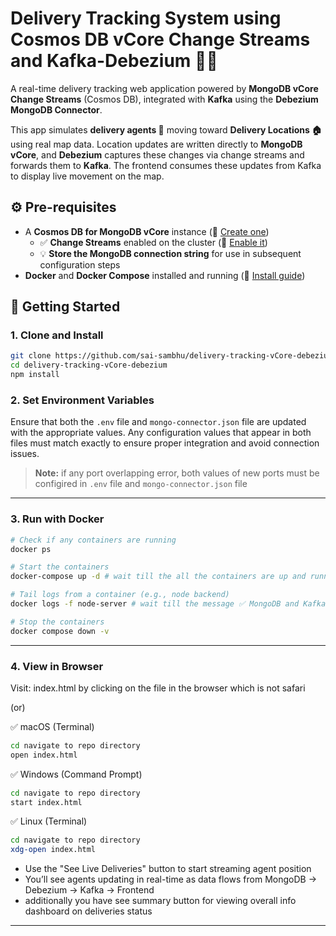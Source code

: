 # Delivery Tracking System using Cosmos DB vCore Change Streams and Kafka-Debezium 🚚📍

A real-time delivery tracking web application powered by **MongoDB vCore Change Streams** (Cosmos DB), integrated with **Kafka** using the **Debezium MongoDB Connector**.

This app simulates **delivery agents 🛵** moving toward **Delivery Locations 🏠** using real map data. Location updates are written directly to **MongoDB vCore**, and **Debezium** captures these changes via change streams and forwards them to **Kafka**. The frontend consumes these updates from Kafka to display live movement on the map.


## ⚙️ Pre-requisites

- A **Cosmos DB for MongoDB vCore** instance (🔗 [Create one](https://learn.microsoft.com/en-us/azure/cosmos-db/mongodb/vcore/quickstart-portal))
    - ✅ **Change Streams** enabled on the cluster (🔗 [Enable it](https://learn.microsoft.com/en-us/azure/cosmos-db/mongodb/vcore/change-streams?tabs=javascript%2CInsert))
    - 💡 **Store the MongoDB connection string** for use in subsequent configuration steps
- **Docker** and **Docker Compose** installed and running (🔗 [Install guide](https://docs.docker.com/get-docker/))

## 🚀 Getting Started

### 1. Clone and Install

```bash
git clone https://github.com/sai-sambhu/delivery-tracking-vCore-debezium.git
cd delivery-tracking-vCore-debezium
npm install
```

### 2. Set Environment Variables

Ensure that both the `.env` file and `mongo-connector.json` file are updated with the appropriate values. Any configuration values that appear in both files must match exactly to ensure proper integration and avoid connection issues.

> **Note:** if any port overlapping error, both values of new ports must be configired in `.env` file and `mongo-connector.json` file


---

### 3. Run with Docker

```bash
# Check if any containers are running
docker ps

# Start the containers
docker-compose up -d # wait till the all the containers are up and running

# Tail logs from a container (e.g., node backend)
docker logs -f node-server # wait till the message ✅ MongoDB and Kafka consumer initialized successfully. 

# Stop the containers
docker compose down -v
```

---

### 4. View in Browser

Visit: index.html by clicking on the file in the browser which is not safari

(or) 

✅ macOS (Terminal)
```bash
cd navigate to repo directory
open index.html
```

✅ Windows (Command Prompt)
```bash
cd navigate to repo directory
start index.html
```

✅ Linux (Terminal)
```bash
cd navigate to repo directory
xdg-open index.html
```

- Use the "See Live Deliveries" button to start streaming agent position
- You’ll see agents updating in real-time as data flows from MongoDB → Debezium → Kafka → Frontend
- additionally you have see summary button for viewing overall info dashboard on deliveries status
---
